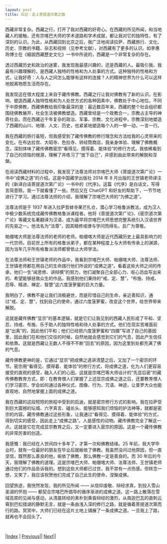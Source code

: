 ```yaml
---
layout: post
title: 后记：走上菩提道次第之路
---
```


西藏非常复杂。西藏之行，打开了我对西藏的好奇心。在西藏的所见所闻，和当地藏人的接触，还有宗喀巴大师的学术道路和学术成就，都让我对它的独特性，有了深刻的认识。为此，从西藏回到北京之后，我广泛地阅读拉萨、西藏旅行、文化、历史、宗教的书籍、杂志和视频（见参考文献），对西藏有了更多的认识。如李惠玲博士在《細說西藏歷史文化》一书中所说的，西藏是一个非常复杂的存在。

透过西藏历史和政治的迷雾，我发现我最感兴趣的，还是西藏的人。最吸引我、我最有兴趣理解的，是西藏人独特的性格和为人处事的方式。这种独特的性格和方式，让我好奇：人与人之间怎么能够有这样的连接？人的精神世界为什么可以这样地脱离物质生活而存在。

我发现这在很大程度上来自于藏传佛教。西藏之行让我对佛教有了新的认识。在影响、塑造西藏人独特性格和为人处世方式的各种因素中，佛教处于中心地位。不同于中原佛教，西藏佛教给我印象最深的是：最近数百年来，西藏的整个社会组织都围绕佛教展开，社会生活被佛教塑造。西藏曾经是一个政教合一，宗教占主导的神奇社会。而在西藏近千年复杂的政治、军事、宗教、文化进程中，宗教深刻地塑造了西藏的山川、地理、人文、历史，也紧紧地塑造每个人的一举一动，一言一行。

我在西藏的旅行虽短，但我感受到了藏传佛教的修行理念和方法给我的心灵带来的变化。在布达拉宫、大昭寺、色拉寺、转经筒商店，我亲身体验、理解了佛教概念，深刻体味了藏传佛教密宗“看得见、摸得着、能体验”的修行方式。我依稀看到了自己的烦恼的根源，理解了并练习了“放下自己”，并感到由此带来的解脱和涅槃。

在阅读西藏材料的过程中，我发现了法尊法师对宗喀巴大师《菩提道次第广论》一书中“成佛之道”的介绍。这是中国藏学出版社 2014 年 8 月出版的王世镇老师译注的《新译白话菩提道次第广论》一书中的《代序》。这篇《代序》是白话文，写得言简意赅。我一下就看懂了一些。然后又在 ChatGPT 和好友的帮助下，一节节地进行了学习。通过法尊法师的介绍，我理解了宗喀巴大师的“为佛之道”。

法尊法师是于 1937 年进入拉萨哲蚌寺果芒扎仓，潜心学习格鲁派教法，成为汉人中极少数系统完成藏传佛教格鲁派课程者。他将《菩提道次第广论》、《密宗道次第广论》等藏文名著翻译为汉语，成为最早将宗喀巴大师思想完整系统引入汉语世界的先驱之一。他法名为“法尊”，因其精修戒律与学问而得名，且广为尊敬。

帕绷喀大师是法尊法师的老师的老师。帕绷喀大师是近代西藏历史上最具影响力的一代宗师。目前世上所有的格鲁派弟子，都在某种程度上与大师有传承上的渊源，因为当年几乎所有格鲁派法师都曾依止大师学法。

在法尊法师和王世镇老师的作品中，我看到宗喀巴大师、帕绷喀大师、法尊法师、王世镇老师都在用自己的生命践行他们所说的“成佛之道”。看着这些大师之间的传承，他们一生“闻思修、讲辩撰”的努力，他们凝聚自己全部心力、呕心沥血写出来的、希望能够拯救众生的作品，我感到他们秉持的“戒、定、慧”，“布施、持戒、忍辱、精进、禅定、智慧”这六度菠萝蜜的巨大力量。

我明白了，佛教不是让我们消极避世，而是珍惜自己的生命，亲近善知识，通过“戒、定、慧”，找到自己的使命，通过六度菠萝蜜，改变这个世界，给世界带来解脱。

这就是藏传佛教“显宗”的基本逻辑，就是它们让我见到的西藏人民形成了平和、坚忍、持戒、布施、乐于助人的独特性格和待人处事的方式。他们在现实苦难面前是“出离”的，因此他们平和；他们已经把六度菠萝蜜和“四摄”写进了自己的基因里，因此我们在和他们交往的时候，自然地就会感觉到它们的气息，因此产生信任和依靠。这就是西藏让无数人不得不不断“回去”的原因，因为这里到处都充满了佛的气息。

藏传佛教更神的是，它通过“显宗”把成佛之道讲清楚之后，又加了一个密宗的环节。密宗用“看得见、摸得着、能体验”的修行方式，将成佛之道，化为人们更容易接受的直观的感受，融入人们的心田。这就是宗喀巴等大师设计的“先显后密”的藏传佛教教育方式，即：在教育僧人们掌握了上述显宗成佛之道之后，还要教育僧人们学习密宗，学会如何通过各种仪式、图像、行为、咒语、神迹，让普罗大众也能直观地、自然地掌握上面的成佛之道。

我在西藏的这段短短的旅程中受到的启迪，就是密宗修行方式的影响。我在拉萨受到巨大震撼的坛城、六字真言、磕长头、能够感知我们烦恼的护法神等，就都是密宗的内容。藏传佛教通过这些形象，让我通过“看得见、摸得着、能体验”的方式，得到切实的感受，因此走上“成佛之路”。人是感性的动物。藏传佛教完全了解这一点。这就是它在完成显宗教育之后，又一定要进入密宗的原因。这是一个藏传佛教的非常厉害的创造。

我感慨：我已经在人世间四十多年了，才第一次和佛教结缘。25 年前，我大学毕业时，就有一位最好的朋友在毕业后就皈依了佛教。我虽然没问过他原因，但一直坚信，既然那么善良的他，皈依了佛教，那么佛教一定是善良的。而 30 年后的今天，我理解了佛教的道理。这是宗喀巴大师、帕绷喀大师、法尊法师、王世镇老师通过他们的作品告诉我的。想到这些大师都已过世，我不禁有一点伤感。但转念一想，又笑了，我应该祝贺他们完成了自己此生的使命，涅槃成佛。

回望旅途，我恍然发现，我的所见所闻 —— 从信仰虔敬、辩经求真，到投入雪山圣湖的怀抱 —— 都契合宗喀巴所倡导的循序渐进的成佛之道。这一路上散落在雪域高原的见闻与感动，从清晨转经的素朴到黄昏辩经的激烈，从南迦巴瓦的直刺云霄到巴松措湖的静默无言，就是一条由浅入深的修行之路，就是循着菩提道次第而行的路。冥冥中，大师们已经在这片土地上铺展了一条成佛之道。一旦我上了路，就再也不会回头了。

<br/>

|[Index](./) | [Previous](./5-linzhi/100-summary)|| [Next](101-refer)||